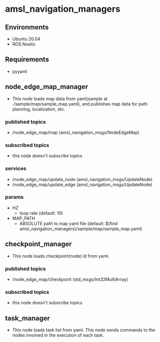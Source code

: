 # amsl_navigation_managers

## Environments
- Ubuntu 20.04
- ROS Noetic

## Requirements
- pyyaml

## node_edge_map_manager
- This node loads map data from yaml(sample at ./sample/map/sample_map.yaml), and publishes map data for path planning, localization, etc.
### published topics
  - /node_edge_map/map (amsl_navigation_msgs/NodeEdgeMap)
### subscribed topics
  - this node doesn't subscribe topics
### services
  - /node_edge_map/update_node (amsl_navigation_msgs/UpdateNode)
  - /node_edge_map/update_edge (amsl_navigation_msgs/UpdateNode)
### params
- HZ
  - loop rate (default: 10)
- MAP_PATH
  - ABSOLUTE path to map yaml file (default: $(find amsl_navigation_managers)/sample/map/sample_map.yaml)

## checkpoint_manager
- This node loads checkpoint(node) id from yaml.
### published topics
  - /node_edge_map/checkpoint (std_msgs/Int32MultiArray)
### subscribed topics
  - this node doesn't subscribe topics

## task_manager
- This node loads task list from yaml. This node sends commands to the nodes involved in the execution of each task.
